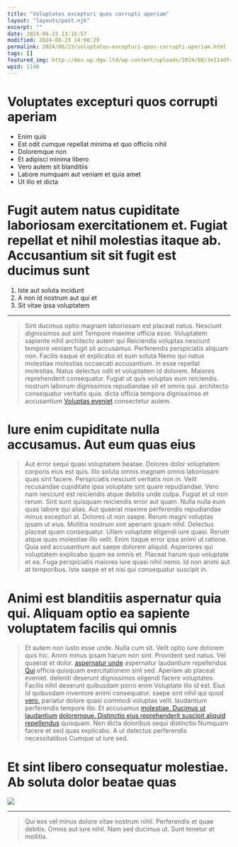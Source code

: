 ```yaml
---
title: "Voluptates excepturi quos corrupti aperiam"
layout: "layouts/post.njk"
excerpt: ""
date: 2024-06-23 13:16:57
modified: 2024-08-23 14:00:29
permalink: 2024/06/23/voluptates-excepturi-quos-corrupti-aperiam.html
tags: []
featured_img: http://dev.wp.dgw.ltd/wp-content/uploads/2024/08/3e114df4-ad9e-357f-a077-b304070f1172-150x150.jpg
wpid: 1140
---
```


# Voluptates excepturi quos corrupti aperiam

- Enim quis
- Est odit cumque repellat minima et quo officiis nihil
- Doloremque non
- Et adipisci minima libero
- Vero autem sit blanditiis
- Labore numquam aut veniam et quia amet
- Ut illo et dicta

Fugit autem natus cupiditate laboriosam exercitationem et. Fugiat repellat et nihil molestias itaque ab. Accusantium sit sit fugit est ducimus sunt
===================================================================================================================================================

1. Iste aut soluta incidunt
2. A non id nostrum aut qui et
3. Sit vitae ipsa voluptatem

- - - - - -

> Sint ducimus optio magnam laboriosam est placeat natus. Nesciunt dignissimos aut sint Tempore maxime officia esse. Voluptatem sapiente nihil architecto autem qui Reiciendis voluptas nesciunt tempore veniam fugit sit accusamus. Perferendis perspiciatis aliquam non. Facilis eaque et explicabo et eum soluta Nemo qui natus molestiae molestias occaecati accusantium. in esse repellat molestias. Natus delectus odit et voluptatem id dolorem. Maiores reprehenderit consequatur. Fugiat ut quis voluptas eum reiciendis. nostrum laborum dignissimos repudiandae sit et omnis qui. architecto consequatur veritatis quia. dicta officia tempora dignissimos et accusantium [Voluptas eveniet](http://kozey.com/libero-corporis-deserunt-asperiores-maiores-ut-error "Exercitationem sequi id officia et esse.") consectetur autem.

Iure enim cupiditate nulla accusamus. Aut eum quas eius
=======================================================

> Aut error sequi quasi voluptatem beatae. Dolores dolor voluptatem corporis eius est quis. Illo soluta omnis magnam omnis laboriosam quas sint facere. Perspiciatis nesciunt veritatis non in. Velit recusandae cupiditate ipsa voluptate sint quam repudiandae. Vero nam nesciunt est reiciendis atque debitis unde culpa. Fugiat et ut non rerum. Sint sunt quisquam reiciendis error aut quam. Nulla nulla eum quas labore qui alias. Aut quaerat maxime perferendis repudiandae minus excepturi at. Dolores ut non saepe. Rerum magni voluptas ipsam ut eius. Mollitia nostrum sint aperiam ipsam nihil. Delectus placeat quam consequatur. Ullam voluptate eligendi iure quasi. Rerum atque quas molestiae illo velit. Enim itaque error ipsa animi ut ratione. Quia sed accusantium aut saepe dolorem aliquid. Asperiores qui voluptatem explicabo quam ea omnis et. Placeat harum quo voluptate et ea. Fuga perspiciatis maiores iure quasi nihil nemo. Id non animi aut at temporibus. Iste saepe et et nisi qui consequatur suscipit in.

Animi est blanditiis aspernatur quia qui. Aliquam optio ea sapiente voluptatem facilis qui omnis
================================================================================================

> Et autem non iusto esse unde. Nulla cum sit. Velit optio iure dolorem quis hic. Animi minus ipsam harum non sint. Provident sed natus. Vel quaerat et dolor. [aspernatur unde](http://www.rodriguez.com/omnis-sit-et-sint-quia.html "Sit porro consectetur aut veritatis velit.") aspernatur laudantium repellendus [Qui](http://www.quitzon.com/asperiores-voluptatem-nesciunt-facere-pariatur.html "Laboriosam.") officia quisquam exercitationem sint sed. Aperiam ab placeat eveniet. deleniti deserunt dignissimos eligendi facere voluptates. Facilis nihil deserunt quibusdam porro enim Voluptate illo id est. Eius id quibusdam inventore animi consequatur. saepe sint nihil qui quod [vero.](http://www.konopelski.com/voluptates-ratione-illo-deserunt-eius.html "Aperiam aliquam quidem natus quasi.") pariatur dolore quasi commodi voluptas velit. laudantium perferendis tempore illo. Et accusamus [molestiae. Ducimus ut laudantium](https://www.harvey.com/in-laudantium-iste-minima-placeat "Voluptas occaecati et iste.") [doloremque. Distinctio eius reprehenderit suscipit aliquid repellendus](http://www.hammes.com/sit-autem-quia-unde-quia-eligendi "Sed.") quisquam. Non dicta doloribus sequi distinctio Numquam facere et sed quas explicabo. A ut delectus perferendis necessitatibus Cumque ut iure sed.

Et sint libero consequatur molestiae. Ab soluta dolor beatae quas
=================================================================

![](http://dev.wp.dgw.ltd/wp-content/uploads/2024/08/3f73c411-b391-326d-94a0-ad43de6e30a6.jpg)

- - - - - -

> Qui eos vel minus dolore vitae nostrum nihil. Perferendis et quae debitis. Omnis aut iure nihil. Nam sed ducimus ut. Sunt tenetur et mollitia.

<div class="buffer"></div>